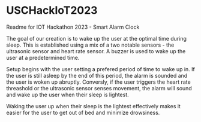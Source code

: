 # USCHackIoT2023

Readme for IOT Hackathon 2023 - Smart Alarm Clock

The goal of our creation is to wake up the user at the optimal time during sleep. This is established using a mix of a two notable sensors - the ultrasonic sensor and heart rate sensor. A buzzer is used to wake up the user at a predetermined time. 

Setup begins with the user setting a prefered period of time to wake up in. If the user is still asleep by the end of this period, the alarm is sounded and the user is woken up abruptly. Conversly, if the user triggers the heart rate threashold or the ultrasonic sensor senses movement, the alarm will sound and wake up the user when their sleep is lightest. 

Waking the user up when their sleep is the lightest effectively makes it easier for the user to get out of bed and minimize drowsiness. 
